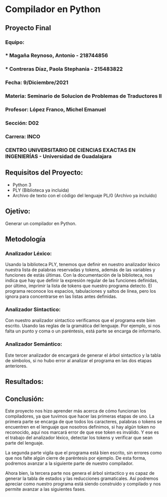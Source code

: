 # Compilador en Python
## Proyecto Final
 
### Equipo: 
### * Magaña Reynoso, Antonio - 218744856
### * Contreras Díaz, Paola Stephania - 215483822

### Fecha: 9/Diciembre/2021
### Materia: Seminario de Solucion de Problemas de Traductores II
### Profesor: López Franco, Michel Emanuel
### Sección: D02
### Carrera: INCO
### CENTRO UNIVERSITARIO DE CIENCIAS EXACTAS EN INGENIERÍAS - Universidad de Guadalajara


## Requisitos del Proyecto:
- Python 3
- PLY (Biblioteca ya incluida)
- Archivo de texto con el código del lenguaje PL/0 (Archivo ya incluído)

## Ojetivo:
Generar un compilador en Python.

## Metodología

### Analizador Léxico:
Usando la biblioteca PLY, tenemos que definir en nuestro analizador léxico nuestra lista de palabras reservadas y tokens, además de las variables y funciones de estás últimas.
Con la documentación de la biblioteca, nos indica que hay que definir la expresión regular de las funciones definidas, por último, imprimir la lista de tokens que nuestro programa detecto.
El programa reconoce los espacios, tabulaciones y saltos de línea, pero los ignora para concentrarse en las listas antes definidas.


### Analizador Sintactico:
Con nuestro analizador sintactico verificamos que el programa este bien escrito. Usando las reglas de la gramática del lenguaje.
Por ejemplo, si nos falta un punto y coma o un paréntesis, está parte se encarga de informarlo.

### Analizador Semántico:
Este tercer analizador de encargará de generar el árbol sintactico y la tabla de símbolos, si no hubo error al analizar el programa en las dos etapas anteriores.




## Resultados:


## Conclusión:
Este proyecto nos hizo aprender más acerca de cómo funcionan los compiladores, ya que tuvimos que hacer las primeras etapas de uno.
La primera parte se encarga de que todos los caracteres, palabras o tokens se encuentren en el lenguaje que nosotros definimos, si hay algún token no reconocido, aquí nos marcará error de que ese token es inválido.
Y ese es el trabajo del analizador léxico, detectar los tokens y verificar que sean parte del lenguaje.

La segunda parte vigila que el programa está bien escrito, sin errores como que nos falte algún cierre de paréntesis por ejemplo.
De esta forma, podremos avanzar a la siguiente parte de nuestro compilador.


Ahora bien, la tercera parte nos genera el árbol sintactico y es capaz de generar la tabla de estados y las reducciones gramaticales.
Así podremos apreciar como nuestro programa está siendo construido y compilado y nos permite avanzar a las siguientes fases.

